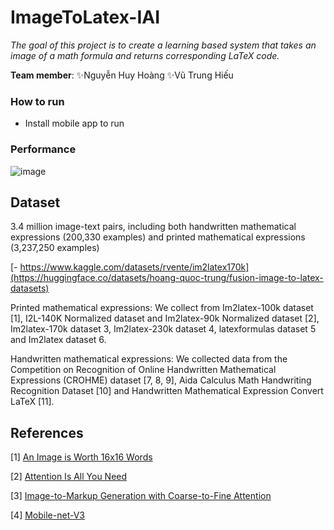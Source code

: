 # ImageToLatex-IAI

*The goal of this project is to create a learning based system that takes an image of a math formula and returns corresponding LaTeX code.*


**Team member**:
✨Nguyễn Huy Hoàng
✨Vũ Trung Hiếu
### How to run
- Install mobile app to run
### Performance

![image](https://github.com/user-attachments/assets/58988008-94ca-4ae1-9d24-c511888e8447)


## Dataset
3.4 million image-text pairs, including both handwritten mathematical expressions (200,330 examples) and printed mathematical expressions (3,237,250 examples)

[- https://www.kaggle.com/datasets/rvente/im2latex170k](https://huggingface.co/datasets/hoang-quoc-trung/fusion-image-to-latex-datasets)

Printed mathematical expressions: We collect from Im2latex-100k dataset [1], I2L-140K Normalized dataset and Im2latex-90k Normalized dataset [2], Im2latex-170k dataset 3, Im2latex-230k dataset 4, latexformulas dataset 5 and Im2latex dataset 6.

Handwritten mathematical expressions: We collected data from the Competition on Recognition of Online Handwritten Mathematical Expressions (CROHME) dataset [7, 8, 9], Aida Calculus Math Handwriting Recognition Dataset [10] and Handwritten Mathematical Expression Convert LaTeX [11].

## References
[1] [An Image is Worth 16x16 Words](https://arxiv.org/abs/2010.11929)

[2] [Attention Is All You Need](https://arxiv.org/abs/1706.03762)

[3] [Image-to-Markup Generation with Coarse-to-Fine Attention](https://arxiv.org/abs/1609.04938v2)

[4] [Mobile-net-V3](https://arxiv.org/pdf/1905.02244)
